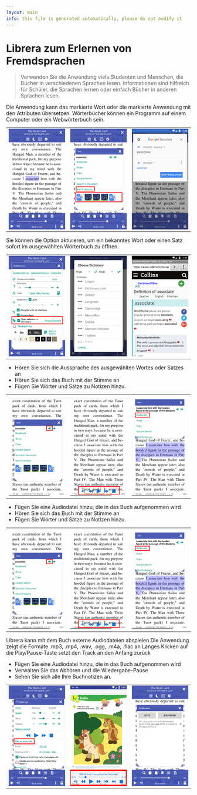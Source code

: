 ```yaml
---
layout: main
info: this file is generated automatically, please do not modify it
---
```


# Librera zum Erlernen von Fremdsprachen

> Verwenden Sie die Anwendung viele Studenten und Menschen, die Bücher in verschiedenen Sprachen lesen.
Informationen sind hilfreich für Schüler, die Sprachen lernen oder einfach Bücher in anderen Sprachen lesen.

Die Anwendung kann das markierte Wort oder die markierte Anwendung mit den Attributen übersetzen.
Wörterbücher können ein Programm auf einem Computer oder ein Webwörterbuch sein.

||||
|-|-|-|
|![](1.png)|![](2.png)|![](3.png)|

Sie können die Option aktivieren, um ein bekanntes Wort oder einen Satz sofort im ausgewählten Wörterbuch zu öffnen.

||||
|-|-|-|
|![](4.png)|![](5.png)|![](6.png)|

* Hören Sie sich die Aussprache des ausgewählten Wortes oder Satzes an
* Hören Sie sich das Buch mit der Stimme an
* Fügen Sie Wörter und Sätze zu Notizen hinzu.

||||
|-|-|-|
|![](7.png)|![](8.png)|![](9.png)|

* Fügen Sie eine Audiodatei hinzu, die in das Buch aufgenommen wird
* Hören Sie sich das Buch mit der Stimme an
* Fügen Sie Wörter und Sätze zu Notizen hinzu.

||||
|-|-|-|
|![](7.png)|![](8.png)|![](9.png)|

Librera kann mit dem Buch externe Audiodateien abspielen
Die Anwendung zeigt die Formate .mp3, .mp4, .wav, .ogg, .m4a, .flac an
Langes Klicken auf die Play/Pause-Taste setzt den Track an den Anfang zurück

* Fügen Sie eine Audiodatei hinzu, die in das Buch aufgenommen wird
* Verwalten Sie das Abhören und die Wiedergabe-Pause
* Sehen Sie sich alle Ihre Buchnotizen an.

||||
|-|-|-|
|![](10.png)|![](11.png)|![](12.png)|
